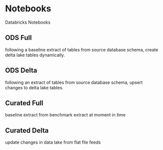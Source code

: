 # Notebooks
Databricks Notebooks

  ## ODS Full
  following a baseline extract of tables from source database schema, create delta lake tables dynamically.

  ## ODS Delta
  following an extract of tables from source database schema, upsert changes to delta lake tables.

  ## Curated Full
  baseline extract from benchmark extract at moment in time

  ## Curated Delta
  update changes in data lake from flat file feeds
